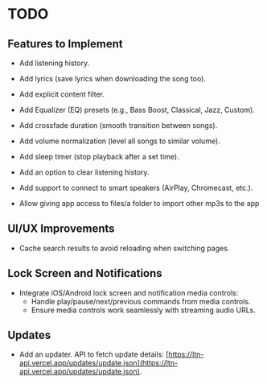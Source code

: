 # TODO

## Features to Implement
- Add listening history.
- Add lyrics (save lyrics when downloading the song too).
- Add explicit content filter.
- Add Equalizer (EQ) presets (e.g., Bass Boost, Classical, Jazz, Custom).
- Add crossfade duration (smooth transition between songs).
- Add volume normalization (level all songs to similar volume).
- Add sleep timer (stop playback after a set time).
- Add an option to clear listening history.
- Add support to connect to smart speakers (AirPlay, Chromecast, etc.).

- Allow giving app access to files/a folder to import other mp3s to the app

## UI/UX Improvements
- Cache search results to avoid reloading when switching pages.

## Lock Screen and Notifications
- Integrate iOS/Android lock screen and notification media controls:
  - Handle play/pause/next/previous commands from media controls.
  - Ensure media controls work seamlessly with streaming audio URLs.

## Updates
- Add an updater. API to fetch update details: [https://ltn-api.vercel.app/updates/update.json](https://ltn-api.vercel.app/updates/update.json).